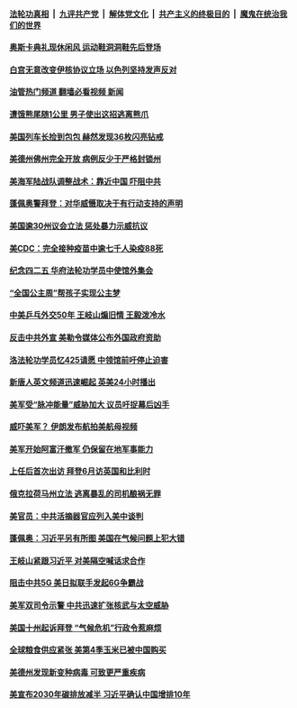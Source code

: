 ####  [法轮功真相](../../../../basic/blob/master/README.md?t=04270402) &nbsp;|&nbsp; [九评共产党](../../../../9ping.md/blob/master/README.md?t=04270402) &nbsp;|&nbsp; [解体党文化](../../../../jtdwh.md/blob/master/README.md?t=04270402)  &nbsp;|&nbsp; [共产主义的终极目的](../../../../gczydzjmd.md/blob/master/README.md?t=04270402) &nbsp;|&nbsp; [魔鬼在统治我们的世界](../../../../mgztzwmdsj.md/blob/master/README.md?t=04270402) 

#### [奥斯卡典礼现休闲风 运动鞋洞洞鞋先后登场](../pages/prog203/a103104652.md?t=04270402) 

#### [白宫无意改变伊核协议立场 以色列坚持发声反对](../pages/prog203/a103104639.md?t=04270402) 

#### [油管热门频道 翻墙必看视频 新闻](http://159.65.108.143:81/youtube.html)

#### [遭饿熊尾随1公里 男子使出这招逃离熊爪](../pages/prog203/a103104556.md?t=04270402) 

#### [美国列车长捡到包包 赫然发现36枚闪亮钻戒](../pages/prog203/a103104476.md?t=04270402) 

#### [美德州佛州完全开放 病例反少于严格封锁州](../pages/prog203/a103104364.md?t=04270402) 

#### [美海军陆战队调整战术：靠近中国 吓阻中共](../pages/prog203/a103104343.md?t=04270402) 

#### [蓬佩奥警拜登：对华威慑取决于有行动支持的声明](../pages/prog203/a103104297.md?t=04270402) 

#### [美国逾30州议会立法 惩处暴力示威抗议](../pages/prog203/a103104217.md?t=04270402) 

#### [美CDC：完全接种疫苗中逾七千人染疫88死](../pages/prog203/a103104230.md?t=04270402) 

#### [纪念四二五 华府法轮功学员中使馆外集会](../pages/prog203/a103104220.md?t=04270402) 

#### [“全国公主周”帮孩子实现公主梦](../pages/prog203/a103104103.md?t=04270402) 


#### [中美乒乓外交50年 王岐山煽旧情 王毅泼冷水](../pages/prog203/a103103937.md?t=04270402) 

#### [反击中共外宣 美勒令媒体公布外国政府资助](../pages/prog203/a103103681.md?t=04270402) 

#### [洛法轮功学员忆425请愿 中领馆前吁停止迫害](../pages/prog203/a103103683.md?t=04270402) 

#### [新唐人英文频道迅速崛起 英美24小时播出](../pages/prog203/a103103658.md?t=04270402) 

#### [美军受“脉冲能量”威胁加大 议员吁捉幕后凶手](../pages/prog203/a103103471.md?t=04270402) 

#### [威吓美军？ 伊朗发布航拍美航母视频](../pages/prog203/a103103465.md?t=04270402) 

#### [美军开始阿富汗撤军 仍保留在地军事能力](../pages/prog203/a103102977.md?t=04270402) 

#### [上任后首次出访 拜登6月访英国和比利时](../pages/prog203/a103102972.md?t=04270402) 

#### [俄克拉荷马州立法 逃离暴乱的司机酿祸无罪](../pages/prog203/a103103015.md?t=04270402) 

#### [美官员：中共活摘器官应列入美中谈判](../pages/prog203/a103102975.md?t=04270402) 

#### [蓬佩奥：习近平另有所图 美国在气候问题上犯大错](../pages/prog203/a103103413.md?t=04270402) 

#### [王岐山紧跟习近平 对美隔空喊话求合作](../pages/prog203/a103103337.md?t=04270402) 

#### [阻击中共5G 美日拟联手发起6G争霸战](../pages/prog203/a103103306.md?t=04270402) 

#### [美军双司令示警 中共迅速扩张核武与太空威胁](../pages/prog203/a103102214.md?t=04270402) 

#### [美国十州起诉拜登 “气候危机”行政令惹麻烦](../pages/prog203/a103103171.md?t=04270402) 

#### [全球粮食供应紧张 美第4季玉米已被中国购买](../pages/prog203/a103102693.md?t=04270402) 

#### [美德州发现新变种病毒 可致更严重疾病](../pages/prog203/a103103077.md?t=04270402) 

#### [美宣布2030年碳排放减半 习近平确认中国增排10年](../pages/prog203/a103103020.md?t=04270402) 

<img src='http://gfw-breaker.win/goodnews/indexes/prog203.md' width='0px' height='0px'/>
